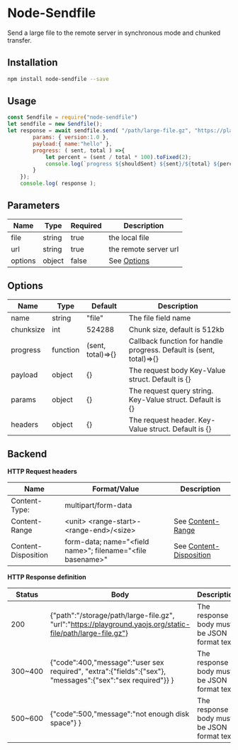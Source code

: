 # Node-Sendfile
Send a large file to the remote server in synchronous mode and chunked transfer.

## Installation

```bash
npm install node-sendfile --save
```

## Usage

```javascript
const Sendfile = require("node-sendfile") 
let sendfile = new Sendfile();
let response = await sendfile.send( "/path/large-file.gz", "https://playground.yaojs.org/yao/upload", { 
        params: { version:1.0 },
        payload:{ name:"hello" },
        progress: ( sent, total ) =>{
            let percent = (sent / total * 100).toFixed(2);
            console.log(`progress ${shouldSent} ${sent}/${total} ${percent}%`);
        }
    });
    console.log( response );

```

## Parameters

| Name  | Type | Required | Description |
| ------------- | ------------- | ------------- | ------------- |
| file   |  string |  true | the local file |
| url    |  string |  true | the remote server url |
| options |  object |  false |  See [Options](#Options) |


## Options

| Name  | Type | Default | Description |
| ------------- | ------------- | ------------- | ------------- |
| name      |  string | "file" | The file field name |
| chunksize |  int | 524288 | Chunk size, default is 512kb |
| progress  |  function | (sent, total)=>{} |  Callback function for handle progress. Default is (sent, total)=>{}  |
| payload   |  object | {} | The request body Key-Value struct. Default is {} |
| params    |  object | {} | The request query string. Key-Value struct. Default is {} |
| headers   |  object | {} | The request header. Key-Value struct. Default is {} |


## Backend

**HTTP Request headers**

| Name  | Format/Value | Description |
| ------------- | ------------- | ------------- |
| Content-Type:   | multipart/form-data  |  |
| Content-Range   | &lt;unit&gt; &lt;range-start&gt;-&lt;range-end&gt;/&lt;size&gt;  |  See [Content-Range](https://developer.mozilla.org/en-US/docs/Web/HTTP/Headers/Content-Range)  |
| Content-Disposition | form-data; name="&lt;field name&gt;"; filename="&lt;file basename&gt;"  | See [Content-Disposition](https://developer.mozilla.org/en-US/docs/Web/HTTP/Headers/Content-Disposition) |


**HTTP Response definition**

| Status  | Body | Description |
| ------------- | ------------- | ------------- |
| 200     | {"path":"/storage/path/large-file.gz", "url":"https://playground.yaojs.org/static-file/path/large-file.gz"}   |  The response body must be JSON format text |
| 300~400 | {"code":400,"message":"user sex required", "extra":{"fields":{"sex"}, "messages":{"sex":"sex required"}} }  | The response body must be JSON format text  |
| 500~600 | {"code":500,"message":"not enough disk space"} } | The response body must be JSON format text |
